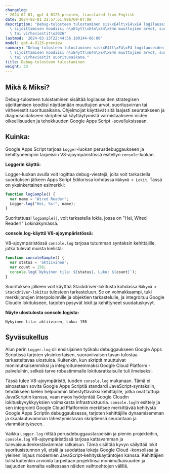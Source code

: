 ```yaml
---
changelog:
- 2024-02-01, gpt-4-0125-preview, translated from English
date: 2024-02-01 21:57:51.986769-07:00
description: "Debug-tulosteen tulostaminen sis\xE4lt\xE4\xE4 logilauseiden strategisen\
  \ sijoittamisen koodiisi n\xE4ytt\xE4m\xE4\xE4n muuttujien arvot, suoritusvirran\
  \ tai virheviestit\u2026"
lastmod: '2024-03-13T22:44:56.100144-06:00'
model: gpt-4-0125-preview
summary: "Debug-tulosteen tulostaminen sis\xE4lt\xE4\xE4 logilauseiden strategisen\
  \ sijoittamisen koodiisi n\xE4ytt\xE4m\xE4\xE4n muuttujien arvot, suoritusvirran\
  \ tai virheviestit suoritusaikana."
title: Debug-tulosteen tulostaminen
weight: 33
---
```


## Mikä & Miksi?

Debug-tulosteen tulostaminen sisältää logilauseiden strategisen sijoittamisen koodiisi näyttämään muuttujien arvot, suoritusvirran tai virheviestit suoritusaikana. Ohjelmoijat käyttävät sitä laajasti seuratakseen ja diagnosoidakseen skriptiensä käyttäytymistä varmistaakseen niiden oikeellisuuden ja tehokkuuden Google Apps Script -sovelluksissaan.

## Kuinka:

Google Apps Script tarjoaa `Logger`-luokan perusdebuggaukseen ja kehittyneempiin tarpeisiin V8-ajoympäristössä esitellyn `console`-luokan.

**Loggerin käyttö:**

Logger-luokan avulla voit logittaa debug-viestejä, joita voit tarkastella suorituksen jälkeen Apps Script Editorissa kohdassa `Näkymä > Lokit`. Tässä on yksinkertainen esimerkki:

```javascript
function logSample() {
  var name = "Wired Reader";
  Logger.log("Hei, %s!", name);
}
```

Suoritettuasi `logSample()`, voit tarkastella lokia, jossa on "Hei, Wired Reader!" Lokinäkymässä.

**console.log-käyttö V8-ajoympäristössä:**

V8-ajoympäristössä `console.log` tarjoaa tutumman syntaksin kehittäjille, jotka tulevat muista kielistä:

```javascript
function consoleSample() {
  var status = 'aktiivinen';
  var count = 150;
  console.log(`Nykyinen tila: ${status}, Luku: ${count}`);
}
```

Suorituksen jälkeen voit käyttää Stackdriver-lokitusta kohdassa `Näkymä > Stackdriver-lokitus` tulosteen tarkasteluun. Se on voimakkaampi, tuki merkkijonojen interpoloinnille ja objektien tarkastelulle, ja integroituu Google Cloudin lokitukseen, tarjoten pysyvät lokit ja kehittyneet suodatuskyvyt.

**Näyte ulostulosta console.logista:**

```
Nykyinen tila: aktiivinen, Luku: 150
```

## Syväsukellus

Alun perin `Logger.log` oli ensisijainen työkalu debuggaukseen Google Apps Scriptissä tarjoten yksinkertaisen, suoraviivaisen tavan tulostaa tarkasteltavaa ulostuloa. Kuitenkin, kun skriptit muuttuivat monimutkaisemmiksi ja integroituneemmaksi Google Cloud Platform -palveluihin, selkeä tarve robustimmalle lokitusratkaisulle tuli ilmeiseksi.

Tässä tulee V8-ajoympäristö, tuoden `console.log` mukanaan. Tämä ei ainoastaan sovita Google Apps Scriptiä standardi JavaScript-syntaksiin, tehdäkseen kielen helpommin lähestyttäväksi kehittäjille, jotka ovat tuttuja JavaScriptin kanssa, vaan myös hyödyntää Google Cloudin lokituskyvykkyyksien voimakasta infrastruktuuria. `console.log`in esittely ja sen integrointi Google Cloud Platformiin merkitsee merkittävää kehitystä Google Apps Scriptin debuggauksessa, tarjoten kehittäjille dynaamisemman ja skaalautuvamman lähestymistavan skriptiensä seurantaan ja vianmääritykseen.

Vaikka `Logger.log` riittää perusdebuggaustarpeisiin ja pieniin projekteihin, `console.log` V8-ajoympäristössä tarjoaa kattavamman ja tulevaisuudenkestävämmän ratkaisun. Tämä sisältää kyvyn säilyttää lokit suoritusistunnon yli, etsiä ja suodattaa lokeja Google Cloud -konsolissa ja yleinen linjaus modernien JavaScript-kehityskäytäntöjen kanssa. Kehittäjien tulisi kuitenkin arvioida tarpeitaan projektinsa monimutkaisuuden ja laajuuden kannalta valitessaan näiden vaihtoehtojen välillä.
